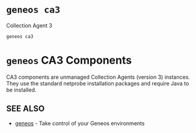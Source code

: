 # `geneos ca3`

Collection Agent 3

```text
geneos ca3
```

# `geneos` CA3 Components

CA3 components are unmanaged Collection Agents (version 3) instances.
They use the standard netprobe installation packages and require Java to
be installed.

## SEE ALSO

* [geneos](geneos.md)	 - Take control of your Geneos environments
